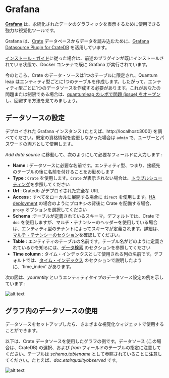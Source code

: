 # Grafana

[**Grafana**](https://grafana.com/) は、永続化されたデータのグラフィックを表示するために使用できる強力な視覚化ツールです。

Grafana は、[Crate](./crate.md) データベースからデータを読み込むために、[Grafana Datasource Plugin for CrateDB](https://grafana.com/plugins/crate-datasource) を活用しています。

[インストール・ガイド](./index.md)に従った場合は、前述のプラグインが既にインストールされている状態で、Docker コンテナで既に Grafana が実行されています。

今のところ、Crate のデータ・ソースは1つのテーブルに限定され、Quantum leap はエンティティ型ごとに1つのテーブルを作成します。したがって、エンティティ型ごとに1つのデータソースを作成する必要があります。これがあなたの問題または制限である場合は、[quantumleap のレポで問題 (issue) をオープン](https://github.com/smartsdk/ngsi-timeseries-api/issues)し、回避する方法を見てみましょう。

## データソースの設定

デプロイされた Grafana インスタンス (たとえば、http://localhost:3000) を調べてください。既定の資格情報を変更しなかった場合は `admin` で、ユーザーとパスワードの両方として使用します。

*Add data source* に移動して、次のようにして必要なフィールドに入力します :

- **Name** : データソースに必要な名前です。エンティティ型、つまり、接続先のテーブルの後に名前を付けることをお勧めします
- **Type** : `Crate` を使用します。`Crate` が表示されない場合は、[トラブルシューティング](../user/troubleshooting.md)を参照してください
- **Url** : Cratedb がデプロイされた完全な URL
- **Access** : すべてをローカルに展開する場合に `direct` を使用します。[HA deployment](./index.md) の場合のようにプロキシの背後に Crate を配備する場合、`proxy` オプションを選択してください
- **Schema** :テーブルが定義されているスキーマ。デフォルトでは、Crate で `doc` を使用しますが、マルチ・テナンシーのヘッダーを使用している場合は、エンティティ型のテナントによってスキーマが定義されます。詳細は、 [マルチ・テナンシーのセクション](../user/index.md#multi-tenancy)を確認してください。
- **Table** : エンティティのテーブルの名前です。テーブル名がどのように定義されているかを知るには、[データ検索](../user/index.md) のセクションを参照してください
- **Time column** : タイム・インデックスとして使用される列の名前です。デフォルトでは、[タイム・インデックス](../user/index.md) のセクションで説明したように、'time_index' があります。

次の図は、*yourentity* というエンティティタイプのデータソース設定の例を示しています :

![alt text](../rsrc/crate_datasource.png "Configuring the DataSource")

## グラフ内のデータソースの使用

データソースをセットアップしたら、さまざまな視覚化ウィジェットで使用することができます。

以下は、Crate データソースを使用したグラフの例です。データソース (この場合は、CrateDB) の選択、および *from* フィールドのテーブルの指定に注意してください。テーブルは *schema.tablename* として参照されていることに注意してください。たとえば、*doc.etairqualityobserved* です。

![alt text](../rsrc/graph_example.png "Using the DataSource in your Graph")
